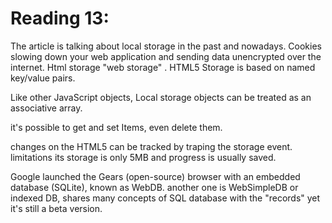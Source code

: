 # Reading 13:
The article is talking about local storage in the past and nowadays.
Cookies slowing down your web application and sending data unencrypted over the internet.
Html storage  "web storage" .
HTML5 Storage is based on named key/value pairs.

Like other JavaScript objects, Local storage objects can be treated as an associative array.

it's possible to get and set Items, even delete them.

changes on the HTML5 can be tracked by traping the storage event.
limitations its storage is only 5MB and progress is usually saved.

Google launched the Gears (open-source) browser with an embedded database (SQLite), known as WebDB.
another one is WebSimpleDB or indexed DB, shares many concepts of SQL database with the "records"
yet it's still a beta version.
